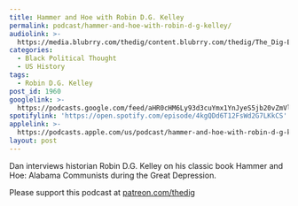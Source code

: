 ```yaml
---
title: Hammer and Hoe with Robin D.G. Kelley
permalink: podcast/hammer-and-hoe-with-robin-d-g-kelley/
audiolink: >-
  https://media.blubrry.com/thedig/content.blubrry.com/thedig/The_Dig-EP_306-Kelley.mp3
categories:
  - Black Political Thought
  - US History
tags:
  - Robin D.G. Kelley
post_id: 1960
googlelink: >-
  https://podcasts.google.com/feed/aHR0cHM6Ly93d3cuYmx1YnJyeS5jb20vZmVlZHMvdGhlZGlnLnhtbA/episode/aHR0cHM6Ly93d3cudGhlZGlncmFkaW8uY29tLz9wPTE5NjA?sa=X&ved=0CAUQkfYCahcKEwi44f7r1b-AAxUAAAAAHQAAAAAQNg
spotifylink: 'https://open.spotify.com/episode/4kgQDd6T12FsWd2G7LKkCS'
applelink: >-
  https://podcasts.apple.com/us/podcast/hammer-and-hoe-with-robin-d-g-kelley/id1043245989?i=1000521831365
layout: post
---
```


Dan interviews historian Robin D.G. Kelley on his classic book
Hammer and Hoe: Alabama Communists during the Great Depression.

Please support this podcast at [patreon.com/thedig](http://www.patreon.com/TheDig)
